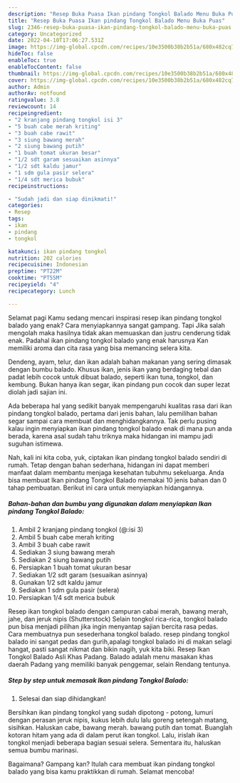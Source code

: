```yaml
---
description: "Resep Buka Puasa Ikan pindang Tongkol Balado Menu Buka Puas"
title: "Resep Buka Puasa Ikan pindang Tongkol Balado Menu Buka Puas"
slug: 2346-resep-buka-puasa-ikan-pindang-tongkol-balado-menu-buka-puas
category: Uncategorized
date: 2022-04-10T17:06:27.531Z
image: https://img-global.cpcdn.com/recipes/10e3500b38b2b51a/680x482cq70/ikan-pindang-tongkol-balado-foto-resep-utama.jpg
hideToc: false
enableToc: true
enableTocContent: false
thumbnail: https://img-global.cpcdn.com/recipes/10e3500b38b2b51a/680x482cq70/ikan-pindang-tongkol-balado-foto-resep-utama.jpg
cover: https://img-global.cpcdn.com/recipes/10e3500b38b2b51a/680x482cq70/ikan-pindang-tongkol-balado-foto-resep-utama.jpg
author: Admin
authorAv: notfound
ratingvalue: 3.8
reviewcount: 14
recipeingredient:
- "2 kranjang pindang tongkol isi 3"
- "5 buah cabe merah kriting"
- "3 buah cabe rawit"
- "3 siung bawang merah"
- "2 siung bawang putih"
- "1 buah tomat ukuran besar"
- "1/2 sdt garam sesuaikan asinnya"
- "1/2 sdt kaldu jamur"
- "1 sdm gula pasir selera"
- "1/4 sdt merica bubuk"
recipeinstructions:

- "Sudah jadi dan siap dinikmati!"
categories:
- Resep
tags:
- ikan
- pindang
- tongkol

katakunci: ikan pindang tongkol 
nutrition: 202 calories
recipecuisine: Indonesian
preptime: "PT22M"
cooktime: "PT55M"
recipeyield: "4"
recipecategory: Lunch

---
```



Selamat pagi Kamu sedang mencari inspirasi resep ikan pindang tongkol balado yang enak? Cara menyiapkannya sangat gampang. Tapi Jika salah mengolah maka hasilnya tidak akan memuaskan dan justru cenderung tidak enak. Padahal ikan pindang tongkol balado yang enak harusnya Kan memiliki aroma dan cita rasa yang bisa memancing selera kita.


Dendeng, ayam, telur, dan ikan adalah bahan makanan yang sering dimasak dengan bumbu balado. Khusus ikan, jenis ikan yang berdaging tebal dan padat lebih cocok untuk dibuat balado, seperti ikan tuna, tongkol, dan kembung. Bukan hanya ikan segar, ikan pindang pun cocok dan super lezat diolah jadi sajian ini.

Ada beberapa hal yang sedikit banyak mempengaruhi kualitas rasa dari ikan pindang tongkol balado, pertama dari jenis bahan, lalu pemilihan bahan segar sampai cara membuat dan menghidangkannya. Tak perlu pusing kalau ingin menyiapkan ikan pindang tongkol balado enak di mana pun anda berada, karena asal sudah tahu triknya maka hidangan ini mampu jadi suguhan istimewa.


Nah, kali ini kita coba, yuk, ciptakan ikan pindang tongkol balado sendiri di rumah. Tetap dengan bahan sederhana, hidangan ini dapat memberi manfaat dalam membantu menjaga kesehatan tubuhmu sekeluarga. Anda bisa membuat Ikan pindang Tongkol Balado memakai 10 jenis bahan dan 0 tahap pembuatan. Berikut ini cara untuk menyiapkan hidangannya.

<!--inarticleads1-->

##### Bahan-bahan dan bumbu yang digunakan dalam menyiapkan Ikan pindang Tongkol Balado:

1. Ambil 2 kranjang pindang tongkol (@:isi 3)
1. Ambil 5 buah cabe merah kriting
1. Ambil 3 buah cabe rawit
1. Sediakan 3 siung bawang merah
1. Sediakan 2 siung bawang putih
1. Persiapkan 1 buah tomat ukuran besar
1. Sediakan 1/2 sdt garam (sesuaikan asinnya)
1. Gunakan 1/2 sdt kaldu jamur
1. Sediakan 1 sdm gula pasir (selera)
1. Persiapkan 1/4 sdt merica bubuk


Resep ikan tongkol balado dengan campuran cabai merah, bawang merah, jahe, dan jeruk nipis (Shutterstock) Selain tongkol rica-rica, tongkol balado pun bisa menjadi pilihan jika ingin menyantap sajian bercita rasa pedas. Cara membuatnya pun sesederhana tongkol balado. resep pindang tongkol balado ini sangat pedas dan gurih,apalagi tongkol balado ini di makan selagi hangat, pasti sangat nikmat dan bikin nagih, yuk kita biki. Resep Ikan Tongkol Balado Asli Khas Padang. Balado adalah menu masakan khas daerah Padang yang memiliki banyak penggemar, selain Rendang tentunya. 

<!--inarticleads2-->

##### Step by step untuk memasak Ikan pindang Tongkol Balado:


1. Selesai dan siap dihidangkan!

Bersihkan ikan pindang tongkol yang sudah dipotong - potong, lumuri dengan perasan jeruk nipis, kukus lebih dulu lalu goreng setengah matang, sisihkan. Haluskan cabe, bawang merah. bawang putih dan tomat. Buanglah kotoran hitam yang ada di dalam perut ikan tongkol. Lalu, irislah ikan tongkol menjadi beberapa bagian sesuai selera. Sementara itu, haluskan semua bumbu marinasi. 

Bagaimana? Gampang kan? Itulah cara membuat ikan pindang tongkol balado yang bisa kamu praktikkan di rumah. Selamat mencoba!
